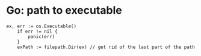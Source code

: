 # Go: path to executable

```
ex, err := os.Executable()
    if err != nil {
        panic(err)
    }
    exPath := filepath.Dir(ex) // get rid of the last part of the path
```
